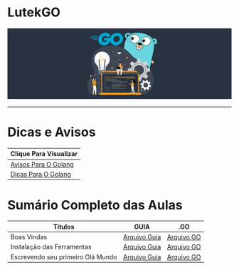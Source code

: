 # LutekGO

![alt](assets/img/golang.svg)

---

# Dicas e Avisos
| Clique Para Visualizar   |
| ------------------------ |
| [Avisos Para O Golang]() |
| [Dicas Para O Golang]()  |

# Sumário Completo das Aulas

| Titulos                           | GUIA             | .GO                                             |
| --------------------------------- | ---------------- | ----------------------------------------------- |
| Boas Vindas                       | [Arquivo Guia]() | [Arquivo GO](go.AULAS/aula.001/introducao.yaml) |
| Instalação das Ferramentas        | [Arquivo Guia]() | [Arquivo GO](go.AULAS/aula.002/instalacao.yaml) |
| Escrevendo seu primeiro Olá Mundo | [Arquivo Guia]() | [Arquivo GO](go.AULAS/aula.003/main.go)         |